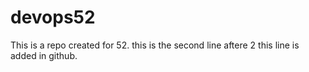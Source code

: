 # devops52
This is a repo created for 52.
this is the second line aftere 2
this line is added in github.